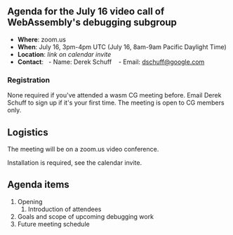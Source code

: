 ## Agenda for the July 16 video call of WebAssembly's debugging subgroup

- **Where**: zoom.us
- **When**: July 16, 3pm-4pm UTC (July 16, 8am-9am Pacific Daylight Time)
- **Location**: *link on calendar invite*
- **Contact**:
    - Name: Derek Schuff
    - Email: dschuff@google.com

### Registration

None required if you've attended a wasm CG meeting before. Email Derek Schuff to sign up if it's
your first time. The meeting is open to CG members only.

## Logistics

The meeting will be on a zoom.us video conference.

Installation is required, see the calendar invite.

## Agenda items

1. Opening
   1. Introduction of attendees
1. Goals and scope of upcoming debugging work
1. Future meeting schedule
